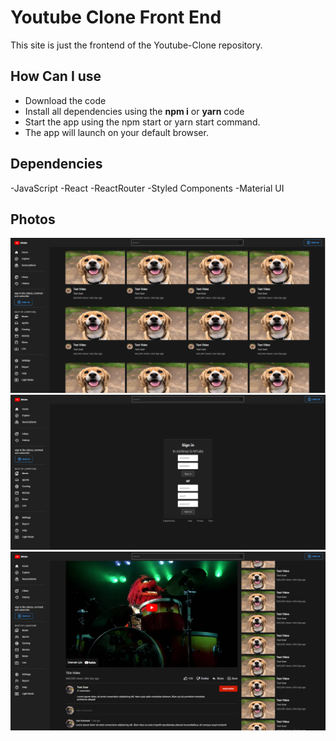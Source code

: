 # Youtube Clone Front End
 This site is just the frontend of the Youtube-Clone repository.

 ## How Can I use
- Download the code
- Install all dependencies using the **npm i** or **yarn** code
- Start the app using the npm start or yarn start command.
- The app will launch on your default browser.

## Dependencies
-JavaScript
-React
-ReactRouter
-Styled Components
-Material UI

## Photos

![ScreenShot](./screen-shot-1.png)
![ScreenShot](./screen-shot-2.png)
![ScreenShot](./screen-shot-3.png)